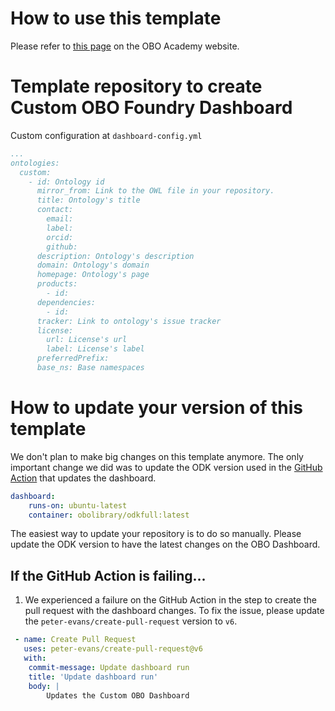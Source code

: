 # How to use this template

Please refer to [this page](https://oboacademy.github.io/obook/howto/deploy-custom-obo-dashboard/) on the OBO Academy website.

# Template repository to create Custom OBO Foundry Dashboard

Custom configuration at `dashboard-config.yml`

```yaml
...
ontologies:
  custom:
    - id: Ontology id
      mirror_from: Link to the OWL file in your repository.
      title: Ontology's title
      contact: 
        email: 
        label: 
        orcid: 
        github: 
      description: Ontology's description
      domain: Ontology's domain
      homepage: Ontology's page
      products:
        - id: 
      dependencies:
        - id: 
      tracker: Link to ontology's issue tracker
      license:
        url: License's url
        label: License's label
      preferredPrefix:
      base_ns: Base namespaces
```

# How to update your version of this template

We don't plan to make big changes on this template anymore. The only important change we did was to update the ODK version used in the [GitHub Action](https://github.com/OBOFoundry/dashboard-template/blob/ddde5f42bb2638ed3b07e781923a2a7e3285cc31/.github/workflows/dashboard.yaml#L13-L15
) that updates the dashboard.

```yaml
dashboard:
    runs-on: ubuntu-latest
    container: obolibrary/odkfull:latest
```

The easiest way to update your repository is to do so manually. Please update the ODK version to have the latest changes on the OBO Dashboard.

## If the GitHub Action is failing...

1. We experienced a failure on the GitHub Action in the step to create the pull request with the dashboard changes. To fix the issue, please update the `peter-evans/create-pull-request` version to `v6`.

```yaml
 - name: Create Pull Request
   uses: peter-evans/create-pull-request@v6
   with:
    commit-message: Update dashboard run
    title: 'Update dashboard run'
    body: |
        Updates the Custom OBO Dashboard
```